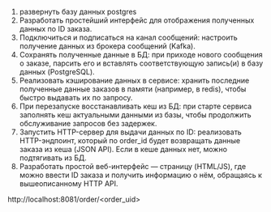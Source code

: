 1. развернуть базу данных postgres
2. Разработать простейший интерфейс для отображения полученных данных по ID заказа.
3. Подключиться и подписаться на канал сообщений: настроить получение данных из брокера сообщений (Kafka).
4. Сохранять полученные данные в БД: при приходе нового сообщения о заказе, парсить его и вставлять соответствующую запись(и) в базу данных (PostgreSQL).
5. Реализовать кэширование данных в сервисе: хранить последние полученные данные заказов в памяти (например, в redis), чтобы быстро выдавать их по запросу.
6. При перезапуске восстанавливать кеш из БД: при старте сервиса заполнять кеш актуальными данными из базы, чтобы продолжить обслуживание запросов без задержек.
7. Запустить HTTP-сервер для выдачи данных по ID: реализовать HTTP-эндпоинт, который по order_id будет возвращать данные заказа из кеша (JSON API). Если в кеше данных нет, можно подтягивать из БД.
8. Разработать простой веб-интерфейс — страницу (HTML/JS), где можно ввести ID заказа и получить информацию о нём, обращаясь к вышеописанному HTTP API.


http://localhost:8081/order/<order_uid> 